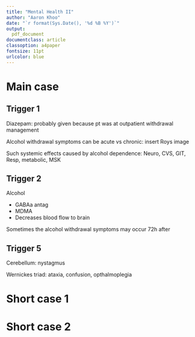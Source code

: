 ```yaml
---
title: "Mental Health II"
author: "Aaron Khoo"
date: "`r format(Sys.Date(), '%d %B %Y')`"
output:
  pdf_document
documentclass: article
classoption: a4paper
fontsize: 11pt
urlcolor: blue
---
```



# Main case

## Trigger 1

Diazepam: probably given because pt was at outpatient withdrawal management

Alcohol withdrawal symptoms can be acute vs chronic: insert Roys image

Such systemic effects caused by alcohol dependence: Neuro, CVS, GIT, Resp, metabolic, MSK

## Trigger 2

Alcohol

-  GABAa antag
-  MDMA
-  Decreases blood flow to brain

Sometimes the alcohol withdrawal symptoms may occur 72h after

## Trigger 5

Cerebellum: nystagmus

Wernickes triad: ataxia, confusion, opthalmoplegia


# Short case 1

# Short case 2
